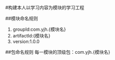 #构建本人以学习内容为模块的学习工程

##模块命名规则
1. groupId:com.yjh.{模块名}
2. artifactId:{模块名}
3. version:1.0.0

##包命名规则
每一模块的顶级包：com.yjh.{模块名}


 
